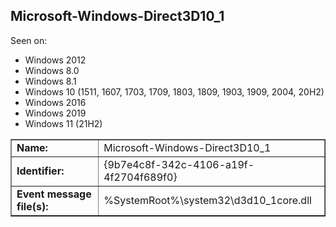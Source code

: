 ## Microsoft-Windows-Direct3D10_1

Seen on:
* Windows 2012
* Windows 8.0
* Windows 8.1
* Windows 10 (1511, 1607, 1703, 1709, 1803, 1809, 1903, 1909, 2004, 20H2)
* Windows 2016
* Windows 2019
* Windows 11 (21H2)

<table border="1" class="docutils">
  <tbody>
    <tr>
      <td><b>Name:</b></td>
      <td>Microsoft-Windows-Direct3D10_1</td>
    </tr>
    <tr>
      <td><b>Identifier:</b></td>
      <td>{9b7e4c8f-342c-4106-a19f-4f2704f689f0}</td>
    </tr>
    <tr>
      <td><b>Event message file(s):</b></td>
      <td>%SystemRoot%\system32\d3d10_1core.dll</td>
    </tr>
  </tbody>
</table>

&nbsp;

